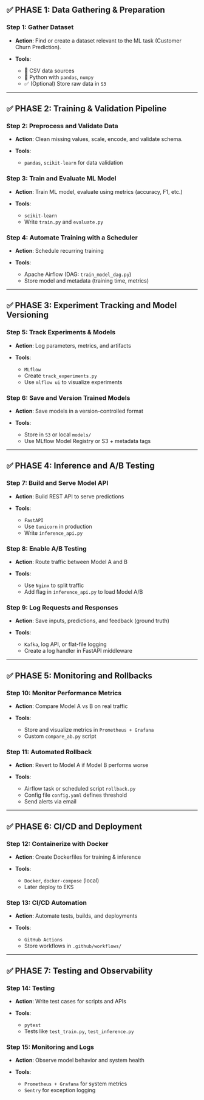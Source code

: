 ## ✅ **PHASE 1: Data Gathering & Preparation**

### Step 1: **Gather Dataset**

* **Action**: Find or create a dataset relevant to the ML task (Customer Churn Prediction).
* **Tools**:

  * 📄 CSV data sources
  * 🧪 Python with `pandas`, `numpy`
  * ✅ (Optional) Store raw data in `S3`

---

## ✅ **PHASE 2: Training & Validation Pipeline**

### Step 2: **Preprocess and Validate Data**

* **Action**: Clean missing values, scale, encode, and validate schema.
* **Tools**:

  * `pandas`, `scikit-learn` for data validation

### Step 3: **Train and Evaluate ML Model**

* **Action**: Train ML model, evaluate using metrics (accuracy, F1, etc.)
* **Tools**:

  * `scikit-learn`
  * Write `train.py` and `evaluate.py`

### Step 4: **Automate Training with a Scheduler**

* **Action**: Schedule recurring training
* **Tools**:

  * Apache Airflow (DAG: `train_model_dag.py`)
  * Store model and metadata (training time, metrics)

---

## ✅ **PHASE 3: Experiment Tracking and Model Versioning**

### Step 5: **Track Experiments & Models**

* **Action**: Log parameters, metrics, and artifacts
* **Tools**:

  * `MLflow`
  * Create `track_experiments.py`
  * Use `mlflow ui` to visualize experiments

### Step 6: **Save and Version Trained Models**

* **Action**: Save models in a version-controlled format
* **Tools**:

  * Store in `S3` or local `models/`
  * Use MLflow Model Registry or S3 + metadata tags

---

## ✅ **PHASE 4: Inference and A/B Testing**

### Step 7: **Build and Serve Model API**

* **Action**: Build REST API to serve predictions
* **Tools**:

  * `FastAPI`
  * Use `Gunicorn` in production
  * Write `inference_api.py`

### Step 8: **Enable A/B Testing**

* **Action**: Route traffic between Model A and B
* **Tools**:

  * Use `Nginx` to split traffic
  * Add flag in `inference_api.py` to load Model A/B

### Step 9: **Log Requests and Responses**

* **Action**: Save inputs, predictions, and feedback (ground truth)
* **Tools**:

  * `Kafka`, log API, or flat-file logging
  * Create a log handler in FastAPI middleware

---

## ✅ **PHASE 5: Monitoring and Rollbacks**

### Step 10: **Monitor Performance Metrics**

* **Action**: Compare Model A vs B on real traffic
* **Tools**:

  * Store and visualize metrics in `Prometheus + Grafana`
  * Custom `compare_ab.py` script

### Step 11: **Automated Rollback**

* **Action**: Revert to Model A if Model B performs worse
* **Tools**:

  * Airflow task or scheduled script `rollback.py`
  * Config file `config.yaml` defines threshold
  * Send alerts via email

---

## ✅ **PHASE 6: CI/CD and Deployment**

### Step 12: **Containerize with Docker**

* **Action**: Create Dockerfiles for training & inference
* **Tools**:

  * `Docker`, `docker-compose` (local)
  * Later deploy to EKS

### Step 13: **CI/CD Automation**

* **Action**: Automate tests, builds, and deployments
* **Tools**:

  * `GitHub Actions`
  * Store workflows in `.github/workflows/`

---

## ✅ **PHASE 7: Testing and Observability**

### Step 14: **Testing**

* **Action**: Write test cases for scripts and APIs
* **Tools**:

  * `pytest`
  * Tests like `test_train.py`, `test_inference.py`

### Step 15: **Monitoring and Logs**

* **Action**: Observe model behavior and system health
* **Tools**:

  * `Prometheus + Grafana` for system metrics
  * `Sentry` for exception logging
